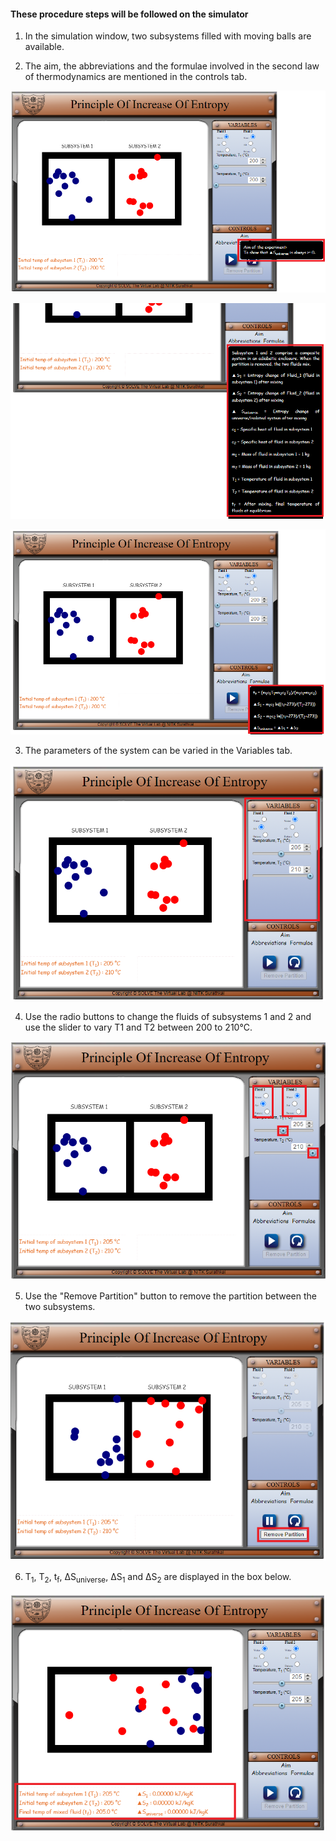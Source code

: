 #### These procedure steps will be followed on the simulator

1. In the simulation window, two subsystems filled with moving balls are available.<br>

2. The aim, the abbreviations and the formulae involved in the second law of thermodynamics are mentioned in the controls tab.<br>

![alt text](images/1.png)<br>

![alt text](images/2.png)<br>

![alt text](images/3.png)<br>

3. The parameters of the system can be varied in the Variables tab.<br>

![alt text](images/4.png)<br>

4. Use the radio buttons to change the fluids of subsystems 1 and 2 and use the slider to vary T1 and T2 between 200 to 210℃.<br>

![alt text](images/5.png)<br>

5. Use the "Remove Partition" button to remove the partition between the two subsystems.<br>

![alt text](images/6.png)<br>

6. T<sub>1</sub>, T<sub>2</sub>, t<sub>f</sub>, ΔS<sub>universe</sub>, ΔS<sub>1</sub> and ΔS<sub>2</sub> are displayed in the box below.<br>

![alt text](images/7.png)<br>
